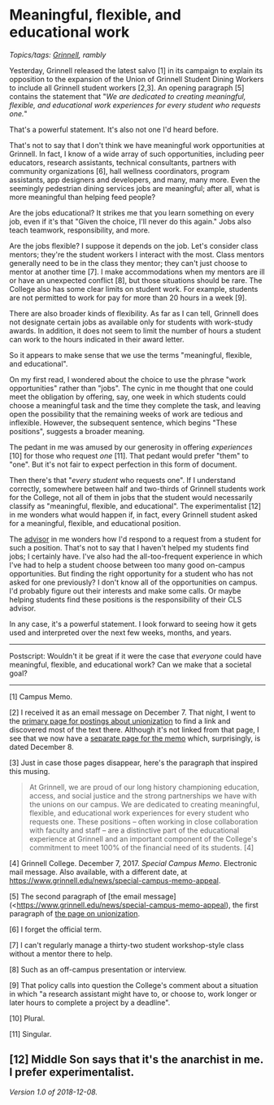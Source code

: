 Meaningful, flexible, and educational work
==========================================

*Topics/tags: [Grinnell](index-grinnell), rambly*

Yesterday, Grinnell released the latest salvo [1] in its campaign
to explain its opposition to the expansion of the Union of Grinnell
Student Dining Workers to include all Grinnell student workers [2,3].
An opening paragraph [5] contains the statement that "*We are dedicated
to creating meaningful, flexible, and educational work experiences for
every student who requests one.*"

That's a powerful statement. It's also not one I'd heard before. 

That's not to say that I don't think we have meaningful work opportunities
at Grinnell. In fact, I know of a wide array of such opportunities,
including peer educators, research assistants, technical consultants,
partners with community organizations [6], hall wellness coordinators,
program assistants, app designers and developers, and many, many
more. Even the seemingly pedestrian dining services jobs are meaningful;
after all, what is more meaningful than helping feed people?

Are the jobs educational?  It strikes me that you learn something on
every job, even if it's that "Given the choice, I'll never do this again."
Jobs also teach teamwork, responsibility, and more.

Are the jobs flexible?  I suppose it depends on the job. Let's consider
class mentors; they're the student workers I interact with the most.
Class mentors generally need to be in the class they mentor; they can't
just choose to mentor at another time [7].  I make accommodations when my
mentors are ill or have an unexpected conflict [8], but those situations
should be rare.   The College also has some clear limits on student
work. For example, students are not permitted to work for pay for more
than 20 hours in a week [9].

There are also broader kinds of flexibility. As far as I can tell,
Grinnell does not designate certain jobs as available only for students
with work-study awards. In addition, it does not seem to limit the number
of hours a student can work to the hours indicated in their award letter.

So it appears to make sense that we use the terms "meaningful, flexible,
and educational".

On my first read, I wondered about the choice to use the phrase "work
opportunities" rather than "jobs". The cynic in me thought that one
could meet the obligation by offering, say, one week in which students
could choose a meaningful task and the time they complete the task,
and leaving open the possibility that the remaining weeks of work are
tedious and inflexible. However, the subsequent sentence, which begins
"These positions", suggests a broader meaning.

The pedant in me was amused by our generosity in offering *experiences*
[10] for those who request *one* [11]. That pedant would prefer "them" to
"one".  But it's not fair to expect perfection in this form of document.

Then there's that "*every student* who requests one".  If I understand
correctly, somewhere between half and two-thirds of Grinnell students
work for the College, not all of them in jobs that the student would
necessarily classify as "meaningful, flexible, and educational".
The experimentalist [12] in me wonders what would happen if, in fact,
every Grinnell student asked for a meaningful, flexible, and educational
position.

The [advisor](advisor-wins) in me wonders how I'd respond to a
request from a student for such a position. That's not to say that I
haven't helped my students find jobs; I certainly have. I've also had
the all-too-frequent experience in which I've had to help a student
choose between too many good on-campus opportunities. But finding the
right opportunity for a student who has not asked for one previously?
I don't know all of the opportunities on campus.  I'd probably figure
out their interests and make some calls. Or maybe helping students find
these positions is the responsibility of their CLS advisor.

In any case, it's a powerful statement.  I look forward to seeing how
it gets used and interpreted over the next few weeks, months, and years.

---

Postscript: Wouldn't it be great if it were the case that *everyone*
could have meaningful, flexible, and educational work?  Can we make that
a societal goal?

---

[1] Campus Memo.

[2] I received it as an email message on December 7.
That night, I went to the [primary page for postings about
unionization](https://www.grinnell.edu/campus-life/conversations/unionization)
to find a link and discovered most of the text there.  Although it's not
linked from that page, I see that we now have a [separate page for the
memo](https://www.grinnell.edu/news/special-campus-memo-appeal) which,
surprisingly, is dated December 8.

[3] Just in case those pages disappear, here's the paragraph that
inspired this musing.

> At Grinnell, we are proud of our long history championing education, access, and social justice and the strong partnerships we have with the unions on our campus. We are dedicated to creating meaningful, flexible, and educational work experiences for every student who requests one. These positions – often working in close collaboration with faculty and staff – are a distinctive part of the educational experience at Grinnell and an important component of the College's commitment to meet 100% of the financial need of its students. [4]

[4] Grinnell College.  December 7, 2017.  _Special Campus Memo_.
Electronic mail message.  Also available, with a different date, at
<https://www.grinnell.edu/news/special-campus-memo-appeal>.

[5] The second paragraph of [the email
message](<https://www.grinnell.edu/news/special-campus-memo-appeal),
the first paragraph of [the page on
unionization](https://www.grinnell.edu/campus-life/conversations/unionization).

[6] I forget the official term.

[7] I can't regularly manage a thirty-two student workshop-style class
without a mentor there to help.

[8] Such as an off-campus presentation or interview.

[9] That policy calls into question the College's comment about a
situation in which "a research assistant might have to, or choose to,
work longer or later hours to complete a project by a deadline".

[10] Plural.

[11] Singular.

[12] Middle Son says that it's the anarchist in me.  I prefer
experimentalist.
---

*Version 1.0 of 2018-12-08.*
